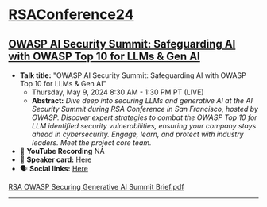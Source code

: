 # [RSAConference24](https://www.rsaconference.com/usa)
## [OWASP AI Security Summit: Safeguarding AI with OWASP Top 10 for LLMs & Gen AI](https://learn.apisecuniversity.com/ref/0qXX59ejzjXEB4oH)

- **Talk title:** "OWASP AI Security Summit: Safeguarding AI with OWASP Top 10 for LLMs & Gen AI"
  - Thursday, May 9, 2024 8:30 AM - 1:30 PM PT (LIVE)
  - **Abstract:** _Dive deep into securing LLMs and generative AI at the AI Security Summit during RSA Conference in San Francisco, hosted by OWASP. Discover expert strategies to combat the OWASP Top 10 for LLM identified security vulnerabilities, ensuring your company stays ahead in cybersecurity. Engage, learn, and protect with industry leaders. Meet the project core team._
- 🍿 **YouTube Recording** NA
- 📣 **Speaker card:** [Here](https://docsend.com/view/emkvn4j4mcvkm3af)
- 🗣️ **Social links:** [Here](https://www.linkedin.com/posts/owasp_meet-owasp-top-10-for-llm-apps-at-rsa-conference-activity-7184211101595705344-Cwei?utm_source=share&utm_medium=member_desktop)

[RSA OWASP Securing Generative AI Summit Brief.pdf](https://github.com/GangGreenTemperTatum/speaking/files/15182623/RSA.OWASP.Securing.Generative.AI.Summit.Brief.pdf)

------------------------------
